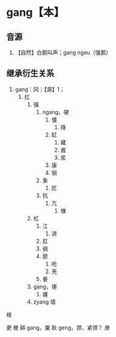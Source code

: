 # gang【本】

## 音源

1. 【自然】白鹅叫声；gang ngeu（强鹅）

## 继承衍生关系

1. gang：冈；【源】1；
   1. 扛
      1. 强
         1. ngang，硬
            1. 僵
               1. 降
            2. 缸
               1. 藏
               2. 酱
               3. 浆
            3. 康
            4. 钢
         2. 象
            1. 匠
         3. 抗
            1. 亢
               1. 慷
      2. 杠
         1. 江
            1. 讲
         2. 肛
         3. 纲
         4. 腔
            1. 呛
            2. 羌
         5. 姜
      3. gang，埂
         1. 疆
      4. zyang 墙

根


更
梗
耕
gang，羹
耿
geng，颈，紧颈？
庚






